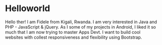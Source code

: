 # Helloworld

Hello ther!
I am Fidele from Kigali, Rwanda. I am very interested in Java and PHP - JavaScript & jQuery.
As I some of my projects in Android, I liked it so much that I am now trying to master Apps Devt.
I want to build cool websites with collest responsiveness and flexibility using Bootstrap.

